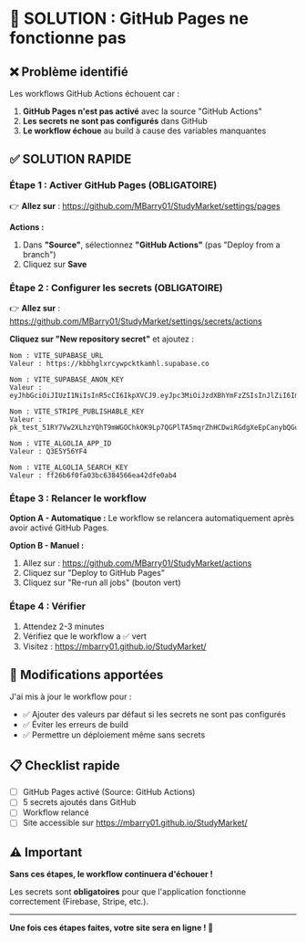 # 🚨 SOLUTION : GitHub Pages ne fonctionne pas

## ❌ Problème identifié

Les workflows GitHub Actions échouent car :

1. **GitHub Pages n'est pas activé** avec la source "GitHub Actions"
2. **Les secrets ne sont pas configurés** dans GitHub
3. **Le workflow échoue** au build à cause des variables manquantes

## ✅ SOLUTION RAPIDE

### Étape 1 : Activer GitHub Pages (OBLIGATOIRE)

👉 **Allez sur** : https://github.com/MBarry01/StudyMarket/settings/pages

**Actions :**
1. Dans **"Source"**, sélectionnez **"GitHub Actions"** (pas "Deploy from a branch")
2. Cliquez sur **Save**

### Étape 2 : Configurer les secrets (OBLIGATOIRE)

👉 **Allez sur** : https://github.com/MBarry01/StudyMarket/settings/secrets/actions

**Cliquez sur "New repository secret"** et ajoutez :

```
Nom : VITE_SUPABASE_URL
Valeur : https://kbbhglxrcywpcktkamhl.supabase.co
```

```
Nom : VITE_SUPABASE_ANON_KEY  
Valeur : eyJhbGciOiJIUzI1NiIsInR5cCI6IkpXVCJ9.eyJpc3MiOiJzdXBhYmFzZSIsInJlZiI6ImtiYmhnbHhyY3l3cGNrdGthbWhsIiwicm9sZSI6ImFub24iLCJpYXQiOjE3NDkxNTg5MTUsImV4cCI6MjA2NDczNDkxNX0.I8Lj0SuxxMeabmCc3IZ0ZGH_z44CJFLGExny8WA1q4A
```

```
Nom : VITE_STRIPE_PUBLISHABLE_KEY
Valeur : pk_test_51RY7Vw2XLhzYQhT9mWGOChkOK9Lp7QGPlTA5mqrZhHCDwiRGdgXeEpCanybQGuvXy4FsNTjDOTlYNkGsBGXEGNhS00ORRyOHto
```

```
Nom : VITE_ALGOLIA_APP_ID
Valeur : Q3E5Y56YF4
```

```
Nom : VITE_ALGOLIA_SEARCH_KEY
Valeur : ff26b6f0fa03bc6384566ea42dfe0ab4
```

### Étape 3 : Relancer le workflow

**Option A - Automatique :**
Le workflow se relancera automatiquement après avoir activé GitHub Pages.

**Option B - Manuel :**
1. Allez sur : https://github.com/MBarry01/StudyMarket/actions
2. Cliquez sur "Deploy to GitHub Pages"
3. Cliquez sur "Re-run all jobs" (bouton vert)

### Étape 4 : Vérifier

1. Attendez 2-3 minutes
2. Vérifiez que le workflow a ✅ vert
3. Visitez : https://mbarry01.github.io/StudyMarket/

## 🔧 Modifications apportées

J'ai mis à jour le workflow pour :
- ✅ Ajouter des valeurs par défaut si les secrets ne sont pas configurés
- ✅ Éviter les erreurs de build
- ✅ Permettre un déploiement même sans secrets

## 📋 Checklist rapide

- [ ] GitHub Pages activé (Source: GitHub Actions)
- [ ] 5 secrets ajoutés dans GitHub
- [ ] Workflow relancé
- [ ] Site accessible sur https://mbarry01.github.io/StudyMarket/

## ⚠️ Important

**Sans ces étapes, le workflow continuera d'échouer !**

Les secrets sont **obligatoires** pour que l'application fonctionne correctement (Firebase, Stripe, etc.).

---

**Une fois ces étapes faites, votre site sera en ligne ! 🚀**
